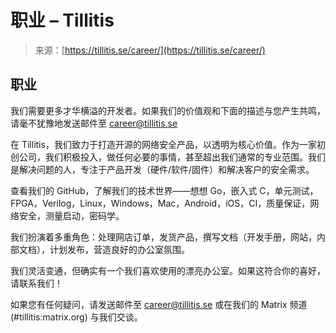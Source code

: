<!--yml

类别：未分类

日期：2024-05-27 15:03:15

-->

# 职业 – Tillitis

> 来源：[https://tillitis.se/career/](https://tillitis.se/career/)

## 职业

我们需要更多才华横溢的开发者。如果我们的价值观和下面的描述与您产生共鸣，请毫不犹豫地发送邮件至 [career@tillitis.se](mailto:career@tillitis.se)

在 Tillitis，我们致力于打造开源的网络安全产品，以透明为核心价值。作为一家初创公司，我们积极投入，做任何必要的事情，甚至超出我们通常的专业范围。我们是解决问题的人，专注于产品开发（硬件/软件/固件）和解决客户的安全需求。

查看我们的 GitHub，了解我们的技术世界——想想 Go，嵌入式 C，单元测试，FPGA，Verilog，Linux，Windows，Mac，Android，iOS，CI，质量保证，网络安全，测量启动，密码学。

我们扮演着多重角色：处理网店订单，发货产品，撰写文档（开发手册，网站，内部文档），计划发布，营造良好的办公室氛围。

我们灵活变通，但确实有一个我们喜欢使用的漂亮办公室。如果这符合你的喜好，请联系我们！

如果您有任何疑问，请发送邮件至 [career@tillitis.se](mailto:career@tillitis.se) 或在我们的 Matrix 频道 (#tillitis:matrix.org) 与我们交谈。
